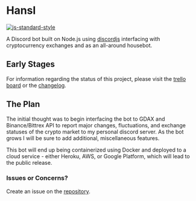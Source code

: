 # Hansl
[![js-standard-style](https://img.shields.io/badge/code%20style-standard-brightgreen.svg)](http://standardjs.com)

A Discord bot built on Node.js using [discordjs](https://discord.js.org/#/) interfacing with cryptocurrency exchanges and as an all-around housebot.

## Early Stages
For information regarding the status of this project, please visit the [trello board](https://trello.com/b/DiDh1BRb) or the [changelog](https://github.com/josefaidt/discord-hansl/blob/master/CHANGELOG.MD).

## The Plan
The initial thought was to begin interfacing the bot to GDAX and Binance/Bittrex API to report major changes, fluctuations, and exchange statuses of the crypto market to my personal discord server. As the bot grows I will be sure to add additional, miscellaneous features.

This bot will end up being containerized using Docker and deployed to a cloud service - either Heroku, AWS, or Google Platform, which will lead to the public release.

### Issues or Concerns?
Create an issue on the [repository](https://github.com/josefaidt/discord-hansl/issues).